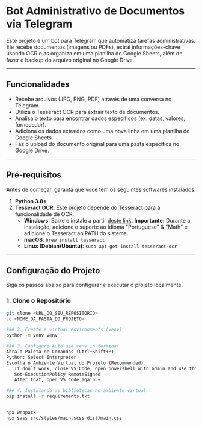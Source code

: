 # Bot Administrativo de Documentos via Telegram

Este projeto é um bot para Telegram que automatiza tarefas administrativas. Ele recebe documentos (imagens ou PDFs), extrai informações-chave usando OCR e as organiza em uma planilha do Google Sheets, além de fazer o backup do arquivo original no Google Drive.

---

## Funcionalidades

-   Recebe arquivos (JPG, PNG, PDF) através de uma conversa no Telegram.
-   Utiliza o Tesseract OCR para extrair texto de documentos.
-   Analisa o texto para encontrar dados específicos (ex: datas, valores, fornecedor).
-   Adiciona os dados extraídos como uma nova linha em uma planilha do Google Sheets.
-   Faz o upload do documento original para uma pasta específica no Google Drive.

---

## Pré-requisitos

Antes de começar, garanta que você tem os seguintes softwares instalados:

1.  **Python 3.8+**
2.  **Tesseract OCR**: Este projeto depende do Tesseract para a funcionalidade de OCR.
    -   **Windows**: Baixe e instale a partir [deste link](https://github.com/UB-Mannheim/tesseract/wiki). **Importante:** Durante a instalação, adicione o suporte ao idioma "Portuguese" & "Math" e adicione o Tesseract ao PATH do sistema.
    -   **macOS**: `brew install tesseract`
    -   **Linux (Debian/Ubuntu)**: `sudo apt-get install tesseract-ocr`

---

## Configuração do Projeto

Siga os passos abaixo para configurar e executar o projeto localmente.

### 1. Clone o Repositório
```bash
git clone <URL_DO_SEU_REPOSITORIO>
cd <NOME_DA_PASTA_DO_PROJETO>

### 2. Create a virtual environments (venv)
python -m venv venv

### 3. Configure Auto use venv in terminal 
Abra a Paleta de Comandos (Ctrl+Shift+P)
Python: Select Interpreter
Escolha o Ambiente Virtual do Projeto (Recommended)
   If don`t work, close VS Code, open powershell with admin and use this command 
   Set-ExecutionPolicy RemoteSigned
   After that, open VS Code again.~

### 4. Instalando as bibliotecas no ambiente virtual
pip install -r requirements.txt


npx webpack
npx sass src/styles/main.scss dist/main.css
